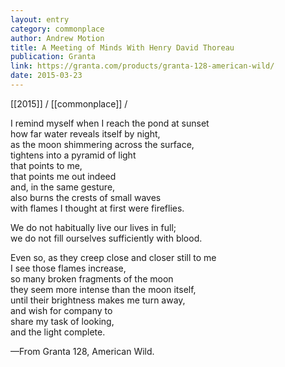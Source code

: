 ```yaml
---
layout: entry
category: commonplace
author: Andrew Motion
title: A Meeting of Minds With Henry David Thoreau
publication: Granta
link: https://granta.com/products/granta-128-american-wild/
date: 2015-03-23
---
```


[[2015]] / [[commonplace]] / 

I remind myself when I reach the pond at sunset 
<br> how far water reveals itself by night, 
<br> as the moon shimmering across the surface, 
<br> tightens into a pyramid of light 
<br> that points to me, 
<br> that points me out indeed 
<br> and, in the same gesture, 
<br> also burns the crests of small waves 
<br> with flames I thought at first were fireflies. 

We do not habitually live our lives in full; 
<br> we do not fill ourselves sufficiently with blood. 

Even so, as they creep close and closer still to me
<br> I see those flames increase, 
<br> so many broken fragments of the moon 
<br> they seem more intense than the moon itself, 
<br> until their brightness makes me turn away, 
<br> and wish for company to 
<br> share my task of looking, 
<br> and the light complete.

—From Granta 128, American Wild.
